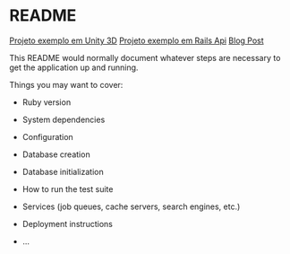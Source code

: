 # README

[Projeto exemplo em Unity 3D](https://github.com/xptavares/ApiSpellBookExemple)
[Projeto exemplo em Rails Api](https://github.com/xptavares/api_spellbook_exemple)
[Blog Post](http://spellbook.com.br/2017/01/22/Unity3d-e-API-RESTful-com-Ruby-on-Rails/)

This README would normally document whatever steps are necessary to get the
application up and running.

Things you may want to cover:

* Ruby version

* System dependencies

* Configuration

* Database creation

* Database initialization

* How to run the test suite

* Services (job queues, cache servers, search engines, etc.)

* Deployment instructions

* ...
